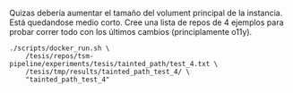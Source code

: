 Quizas debería aumentar el tamaño del volument principal de la instancia. Está quedandose medio corto. Cree una lista de repos de 4 ejemplos para probar correr todo con los últimos cambios (principlamente o11y).

```
./scripts/docker_run.sh \
    /tesis/repos/tsm-pipeline/experiments/tesis/tainted_path/test_4.txt \
    /tesis/tmp/results/tainted_path_test_4/ \
    "tainted_path_test_4"
```